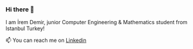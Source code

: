 ### Hi there 👋
I am İrem Demir, junior Computer Engineering & Mathematics student from Istanbul Turkey! 
 
📫 You can reach me on [Linkedin](https://www.linkedin.com/in/iremddemir/)

<!--
**iremddemir/iremddemir** is a ✨ _special_ ✨ repository because its `README.md` (this file) appears on your GitHub profile.

Here are some ideas to get you started:

- 🔭 I’m currently working on ...
- 🌱 I’m currently learning ...
- 👯 I’m looking to collaborate on ...
- 🤔 I’m looking for help with ...
- 💬 Ask me about ...
- 📫 How to reach me: ...
- 😄 Pronouns: ...
- ⚡ Fun fact: ...
-->
